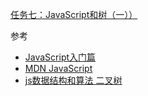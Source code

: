 [任务七：JavaScript和树（一））](http://ife.baidu.com/course/detail/id/108)  

参考  

- [JavaScript入门篇](http://www.imooc.com/view/36)
- [MDN JavaScript](https://developer.mozilla.org/zh-CN/docs/Web/JavaScript)
- [js数据结构和算法 二叉树](https://segmentfault.com/a/1190000000740261)